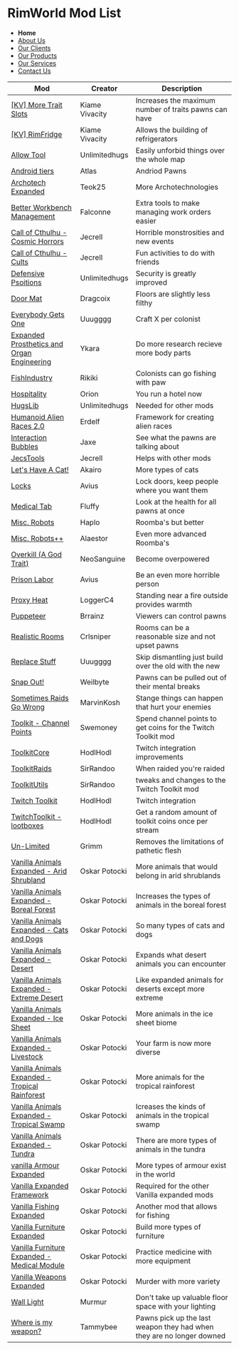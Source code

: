# RimWorld Mod List 

<nav>
  <ul>
    <li><strong>Home</strong></li>
    <li><a href="about.html">About Us</a></li>
    <li><a href="clients.html">Our Clients</a></li>
    <li><a href="products.html">Our Products</a></li>
    <li><a href="services.html">Our Services</a></li>
    <li><a href="contact.html">Contact Us</a></li>
  </ul>
</nav>

Mod | Creator | Description
------------ | ------------- | -------------
[[KV] More Trait Slots](https://steamcommunity.com/sharedfiles/filedetails/?id=1508292711) | Kiame Vivacity | Increases the maximum number of traits pawns can have  
[[KV] RimFridge](https://steamcommunity.com/sharedfiles/filedetails/?id=1180721235) |Kiame Vivacity | Allows the building of refrigerators 
[Allow Tool](https://steamcommunity.com/sharedfiles/filedetails/?id=761421485)|Unlimitedhugs | Easily unforbid things over the whole map 
[Android tiers](https://steamcommunity.com/sharedfiles/filedetails/?id=1386412863) | Atlas | Andriod Pawns 
[Archotech Expanded](https://steamcommunity.com/sharedfiles/filedetails/?id=1442734859) | Teok25 | More Archotechnologies 
[Better Workbench Management](https://steamcommunity.com/sharedfiles/filedetails/?id=935982361) | Falconne | Extra tools to make managing work orders easier
[Call of Cthulhu - Cosmic Horrors](https://steamcommunity.com/sharedfiles/filedetails/?id=765890823) | Jecrell | Horrible monstrosities and new events 
[Call of Cthulhu - Cults](https://steamcommunity.com/sharedfiles/filedetails/?id=815039373) | Jecrell | Fun activities to do with friends 
[Defensive Psoitions](https://steamcommunity.com/sharedfiles/filedetails/?id=761219125) | Unlimitedhugs | Security is greatly improved 
[Door Mat](https://steamcommunity.com/sharedfiles/filedetails/?id=1505423207) | Dragcoix | Floors are slightly less filthy 
[Everybody Gets One](https://steamcommunity.com/sharedfiles/filedetails/?id=1687566130) | Uuugggg | Craft X per colonist 
[Expanded Prosthetics and Organ Engineering](https://steamcommunity.com/sharedfiles/filedetails/?id=725956940) | Ykara | Do more research recieve more body parts 
[FishIndustry](https://steamcommunity.com/sharedfiles/filedetails/?id=758810805) | Rikiki | Colonists can go fishing with paw 
[Hospitality](https://steamcommunity.com/sharedfiles/filedetails/?id=753498552) | Orion | You run a hotel now 
[HugsLib](https://steamcommunity.com/sharedfiles/filedetails/?id=818773962) | Unlimitedhugs | Needed for other mods 
[Humanoid Alien Races 2.0](https://steamcommunity.com/sharedfiles/filedetails/?id=839005762) | Erdelf | Framework for creating alien races 
[Interaction Bubbles](https://steamcommunity.com/sharedfiles/filedetails/?id=1516158345) | Jaxe | See what the pawns are talking about 
[JecsTools](https://steamcommunity.com/sharedfiles/filedetails/?id=932008009) | Jecrell | Helps with other mods 
[Let's Have A Cat!](https://steamcommunity.com/sharedfiles/filedetails/?id=1629060163) | Akairo | More types of cats 
[Locks](https://steamcommunity.com/sharedfiles/filedetails/?id=1157085076) | Avius | Lock doors, keep people where you want them 
[Medical Tab](https://steamcommunity.com/sharedfiles/filedetails/?id=715565817) | Fluffy | Look at the health for all pawns at once 
[Misc. Robots](https://steamcommunity.com/sharedfiles/filedetails/?id=724602224) | Haplo | Roomba's but better 
[Misc. Robots++](https://steamcommunity.com/sharedfiles/filedetails/?id=747645520) | Alaestor | Even more advanced Roomba's 
[Overkill (A God Trait)](https://steamcommunity.com/sharedfiles/filedetails/?id=2032850941) | NeoSanguine | Become overpowered 
[Prison Labor](https://steamcommunity.com/sharedfiles/filedetails/?id=1899474310) | Avius | Be an even more horrible person
[Proxy Heat](https://steamcommunity.com/sharedfiles/filedetails/?id=2365526329) | LoggerC4 | Standing near a fire outside provides warmth
[Puppeteer](https://steamcommunity.com/sharedfiles/filedetails/?id=2057192142) | Brrainz | Viewers can control pawns 
[Realistic Rooms](https://steamcommunity.com/sharedfiles/filedetails/?id=848972794) | Crlsniper | Rooms can be a reasonable size and not upset pawns 
[Replace Stuff](https://steamcommunity.com/sharedfiles/filedetails/?id=1372003680) | Uuugggg | Skip dismantling just build over the old with the new 
[Snap Out!](https://steamcommunity.com/sharedfiles/filedetails/?id=1319782555) | Weilbyte | Pawns can be pulled out of their mental breaks 
[Sometimes Raids Go Wrong](https://steamcommunity.com/sharedfiles/filedetails/?id=1551336515) | MarvinKosh | Stange things can happen that hurt your enemies 
[Toolkit - Channel Points](https://steamcommunity.com/sharedfiles/filedetails/?id=1916651243) | Swemoney | Spend channel points to get coins for the Twitch Toolkit mod 
[ToolkitCore](https://steamcommunity.com/sharedfiles/filedetails/?id=2018368654) | HodlHodl | Twitch integration improvements
[ToolkitRaids](https://steamcommunity.com/sharedfiles/filedetails/?id=2091359241) | SirRandoo | When raided you're raided 
[ToolkitUtils](https://steamcommunity.com/sharedfiles/filedetails/?id=2009500580) | SirRandoo | tweaks and changes to the Twitch Toolkit mod 
[Twitch Toolkit](https://steamcommunity.com/sharedfiles/filedetails/?id=1718525787) | HodlHodl | Twitch integration 
[TwitchToolkit - lootboxes](https://steamcommunity.com/sharedfiles/filedetails/?id=1720021578) | HodlHodl | Get a random amount of toolkit coins once per stream 
[Un-Limited](https://steamcommunity.com/sharedfiles/filedetails/?id=1668141382) | Grimm | Removes the limitations of pathetic flesh
[Vanilla Animals Expanded - Arid Shrubland](https://steamcommunity.com/sharedfiles/filedetails/?id=1836900626) | Oskar Potocki | More animals that would belong in arid shrublands
[Vanilla Animals Expanded - Boreal Forest](https://steamcommunity.com/sharedfiles/filedetails/?id=1895364938) | Oskar Potocki | Increases the types of animals in the boreal forest 
[Vanilla Animals Expanded - Cats and Dogs](https://steamcommunity.com/sharedfiles/filedetails/?id=1823540489) | Oskar Potocki | So many types of cats and dogs 
[Vanilla Animals Expanded - Desert](https://steamcommunity.com/sharedfiles/filedetails/?id=1849183875) | Oskar Potocki | Expands what desert animals you can encounter 
[Vanilla Animals Expanded - Extreme Desert](https://steamcommunity.com/sharedfiles/filedetails/?id=1849184079) | Oskar Potocki | Like expanded animals for deserts except more extreme 
[Vanilla Animals Expanded - Ice Sheet](https://steamcommunity.com/sharedfiles/filedetails/?id=1895364782) | Oskar Potocki | More animals in the ice sheet biome 
[Vanilla Animals Expanded - Livestock](https://steamcommunity.com/sharedfiles/filedetails/?id=1700683323) | Oskar Potocki | Your farm is now more diverse 
[Vanilla Animals Expanded - Tropical Rainforest](https://steamcommunity.com/sharedfiles/filedetails/?id=1907283872) | Oskar Potocki | More animals for the tropical rainforest 
[Vanilla Animals Expanded - Tropical Swamp](https://steamcommunity.com/sharedfiles/filedetails/?id=1907283935) | Oskar Potocki | Icreases the kinds of animals in the tropical swamp 
[Vanilla Animals Expanded - Tundra](https://steamcommunity.com/sharedfiles/filedetails/?id=1895364585) | Oskar Potocki | There are more types of animals in the tundra 
[vanilla Armour Expanded](https://steamcommunity.com/sharedfiles/filedetails/?id=1814988282) | Oskar Potocki | More types of armour exist in the world 
[Vanilla Expanded Framework](https://steamcommunity.com/sharedfiles/filedetails/?id=2023507013) | Oskar Potocki | Required for the other Vanilla expanded mods 
[Vanilla Fishing Expanded](https://steamcommunity.com/sharedfiles/filedetails/?id=1914064942) | Oskar Potocki | Another mod that allows for fishing 
[Vanilla Furniture Expanded](https://steamcommunity.com/sharedfiles/filedetails/?id=1718190143) | Oskar Potocki | Build more types of furniture 
[Vanilla Furniture Expanded - Medical Module](https://steamcommunity.com/sharedfiles/filedetails/?id=1718191613) | Oskar Potocki | Practice medicine with more equipment 
[Vanilla Weapons Expanded](https://steamcommunity.com/sharedfiles/filedetails/?id=1814383360) | Oskar Potocki | Murder with more variety 
[Wall Light](https://steamcommunity.com/sharedfiles/filedetails/?id=1423699208) | Murmur | Don't take up valuable floor space with your lighting 
[Where is my weapon?](https://steamcommunity.com/sharedfiles/filedetails/?id=1539028008) | Tammybee | Pawns pick up the last weapon they had when they are no longer downed 
